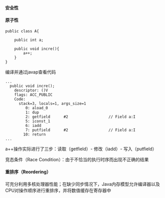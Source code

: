 
#### 安全性
#### 原子性
``` 
public class A{

    public int a;

    public void incre(){
        a++;
    }
}
```
编译并通过javap查看代码
```
...
  public void incre();
    descriptor: ()V
    flags: ACC_PUBLIC
    Code:
      stack=3, locals=1, args_size=1
         0: aload_0
         1: dup
         2: getfield      #2                  // Field a:I
         5: iconst_1
         6: iadd
         7: putfield      #2                  // Field a:I
        10: return
...
```
a++操作实际进行了三步：读取（getfield）- 修改（iadd）- 写入（putfield）

竞态条件（Race Condition）：由于不恰当的执行时序而出现不正确的结果

#### 重排序（Reordering）
可充分利用多核处理器性能；在缺少同步情况下，Java内存模型允许编译器以及CPU对操作顺序进行重排序，并将数值缓存在寄存器中